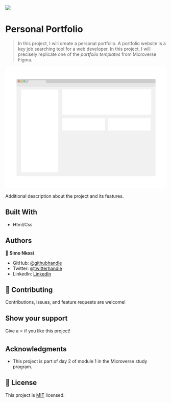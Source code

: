 ![](https://img.shields.io/badge/Microverse-blueviolet)

# Personal Portfolio

> In this project, I will create a personal portfolio. A portfolio website is a key job searching tool for a web developer. In this project, I will precisely replicate one of the *portfolio templates* from Microverse Figma. 

![screenshot](./app_screenshot.png)

Additional description about the project and its features.

## Built With

- Html/Css


## Authors

👤 **Simo Nkosi**

- GitHub: [@githubhandle](https://github.com/KDlamini)
- Twitter: [@twitterhandle](https://twitter.com/RealSimoNkosi)
- LinkedIn: [LinkedIn](https://www.linkedin.com/in/simo-nkosi-418523180/)


## 🤝 Contributing

Contributions, issues, and feature requests are welcome!


## Show your support

Give a ⭐️ if you like this project!

## Acknowledgments

- This project is part of day 2 of module 1 in the Microverse study program.

## 📝 License

This project is [MIT](./MIT.md) licensed.
